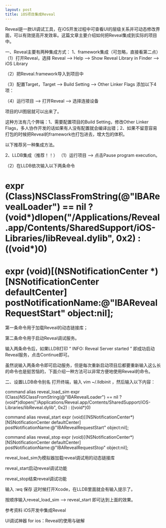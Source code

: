 ```yaml
---
layout: post
title: iOS项目集成Reveal
---
```


Reveal是一款UI调试工具，在iOS开发过程中可查看UI的层级关系并可动态修改界面，可以有效提高开发效率。这篇文章主要介绍如何把Reveal集成到实际的项目中。

一、Reveal主要有两种集成方式：
1、framework集成（可忽略，直接看第二点）
（1）打开Reveal，选择 Reveal --> Help --> Show Reveal Library in Finder --> iOS Library



（2）把Reveal.framework导入到项目中


（3）配置Target，Target --> Build Setting --> Other Linker Flags 添加以下4项：


（4）运行项目 --> 打开Reveal --> 选择连接设备


项目的UI图层就可以出来了。


这种方法有几个弊端：1、需要配置项目的Build Setting，修改Other Linker Flags，多人协作开发的话如果有人没有配置就会编译出错；2、如果不留意容易打包的时候把Reveal的framework也打包进去，增大包的体积。

以下推荐另一种集成方法。

2、LLDB集成（推荐！！）
（1）运行项目 --> 点击Pause program execution。


（2）在LLDB依次输入以下两条命令

# expr (Class)NSClassFromString(@"IBARevealLoader") == nil ? (void*)dlopen("/Applications/Reveal.app/Contents/SharedSupport/iOS-Libraries/libReveal.dylib", 0x2) : ((void*)0)

# expr (void)[(NSNotificationCenter *)[NSNotificationCenter defaultCenter] postNotificationName:@"IBARevealRequestStart" object:nil];

第一条命令用于加载Reveal的动态链接库；

第二条命令用于启动Reveal调试服务。

输入两条命令后，如果LLDB打印 “ INFO: Reveal Server started ” 即成功启动Reveal服务，点击Continue即可。


虽然说输入两条命令即可启动服务，但是每次重新启动项目后都要重新输入这么长的命令也是挺苦恼的，下面介绍一种方法可以非常方便地使用Reveal的命令。

二、设置LLDB命令别名
打开终端，输入 vim ~/.lldbinit ，然后输入以下内容：

command alias reveal_load_sim expr (Class)NSClassFromString(@"IBARevealLoader") == nil ? (void*)dlopen("/Applications/Reveal.app/Contents/SharedSupport/iOS-Libraries/libReveal.dylib", 0x2) : ((void*)0)

command alias reveal_start expr (void)[(NSNotificationCenter*)[NSNotificationCenter defaultCenter] postNotificationName:@"IBARevealRequestStart" object:nil];

command alias reveal_stop expr (void)[(NSNotificationCenter*)[NSNotificationCenter defaultCenter] postNotificationName:@"IBARevealRequestStop" object:nil];

reveal_load_sim为模拟器加载reveal调试用的动态链接库

reveal_start启动reveal调试功能

reveal_stop结束reveal调试功能


输入 :wq 保存
这时候打开Xcode，在LLDB里面就会有输入提示了。


按顺序输入reveal_load_sim --> reveal_start 即可达到上面的效果。



参考资料
iOS开发中集成Reveal

UI调试神器 for ios：Reveal的使用与破解